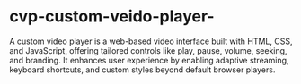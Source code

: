 # cvp-custom-veido-player-
A custom video player is a web-based video interface built with HTML, CSS, and JavaScript, offering tailored controls like play, pause, volume, seeking, and branding. It enhances user experience by enabling adaptive streaming, keyboard shortcuts, and custom styles beyond default browser players.
